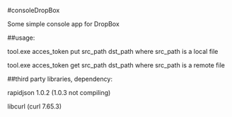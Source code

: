 #consoleDropBox

Some simple console app for DropBox

##usage:

tool.exe acces_token put src_path dst_path
where src_path is a local file

tool.exe acces_token get src_path dst_path
where src_path is a remote file



##third party libraries, dependency:

rapidjson 1.0.2 (1.0.3 not compiling)

libcurl (curl 7.65.3)
